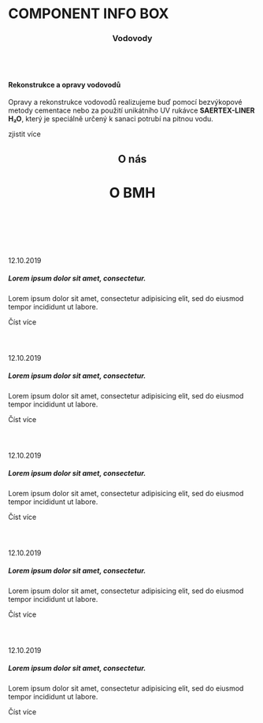 
<h1>COMPONENT INFO BOX</h1>

<div class="info-box info-box--image-left info-box--white info-box--image-big">
    <header class="info-box__header">
        <h3 class="info-box__title">Vodovody</h3>
    </header>
    <img class="info-box__img" src="/img/frontpage/3.png" alt=""/>
    <main class="info-box__content">
        <h4 class="info-box__content__header">Rekonstrukce a opravy vodovodů</h4>
        <p class="info-box__content__text">Opravy a rekonstrukce vodovodů realizujeme buď pomocí bezvýkopové metody cementace nebo za použití unikátního UV rukávce <b>SAERTEX-LINER H₂O</b>, který je speciálně určený k sanaci potrubí na pitnou vodu.</p>
        <a class="info-box__content__cta">zjistit více</a>
    </main>
</div>

<header class="page-header page-header--centered">
    <h2 class="page-header__subtitle">O nás</h2>
    <h1 class="page-header__title">O BMH</h1>
</header>

<div class="blogpost-preview blogpost-preview--big blogpost-preview--blue">
    <header class="blogpost-preview__header">
        <img  class="blogpost-preview__img" src="/img/frontpage/3.png" alt="">
    </header>
    <main class="blogpost-preview__content">
        <span class="blogpost-preview__date">12.10.2019</span>
        <h5 class="blogpost-preview__title">Lorem ipsum dolor sit amet, consectetur.</h5>
        <p class="blogpost-preview__text">Lorem ipsum dolor sit amet, consectetur adipisicing elit, sed do eiusmod tempor incididunt ut labore.</p>
        <a class="blogpost-preview__link">Číst více</a>
    </main>
</div>

<div class="blogpost-preview blogpost-preview--small blogpost-preview--white">
    <header class="blogpost-preview__header">
        <img  class="blogpost-preview__img" src="/img/frontpage/3.png" alt="">
    </header>
    <main class="blogpost-preview__content">
        <span class="blogpost-preview__date">12.10.2019</span>
        <h5 class="blogpost-preview__title">Lorem ipsum dolor sit amet, consectetur.</h5>
        <p class="blogpost-preview__text">Lorem ipsum dolor sit amet, consectetur adipisicing elit, sed do eiusmod tempor incididunt ut labore.</p>
        <a class="blogpost-preview__link">Číst více</a>
    </main>
</div>

<div class="blog-preview">
    <div class="blogpost-preview blogpost-preview--big blogpost-preview--blue">
        <header class="blogpost-preview__header">
            <img  class="blogpost-preview__img" src="/img/frontpage/3.png" alt="">
        </header>
        <main class="blogpost-preview__content">
            <span class="blogpost-preview__date">12.10.2019</span>
            <h5 class="blogpost-preview__title">Lorem ipsum dolor sit amet, consectetur.</h5>
            <p class="blogpost-preview__text">Lorem ipsum dolor sit amet, consectetur adipisicing elit, sed do eiusmod tempor incididunt ut labore.</p>
            <a class="blogpost-preview__link">Číst více</a>
        </main>
    </div>
    <div class="blog-preview__double-box">
        <div class="blogpost-preview blogpost-preview--small blogpost-preview--white">
            <header class="blogpost-preview__header">
                <img  class="blogpost-preview__img" src="/img/frontpage/3.png" alt="">
            </header>
            <main class="blogpost-preview__content">
                <span class="blogpost-preview__date">12.10.2019</span>
                <h5 class="blogpost-preview__title">Lorem ipsum dolor sit amet, consectetur.</h5>
                <p class="blogpost-preview__text">Lorem ipsum dolor sit amet, consectetur adipisicing elit, sed do eiusmod tempor incididunt ut labore.</p>
                <a class="blogpost-preview__link">Číst více</a>
            </main>
        </div>
        <div class="blogpost-preview blogpost-preview--small blogpost-preview--white">
            <header class="blogpost-preview__header">
                <img  class="blogpost-preview__img" src="/img/frontpage/3.png" alt="">
            </header>
            <main class="blogpost-preview__content">
                <span class="blogpost-preview__date">12.10.2019</span>
                <h5 class="blogpost-preview__title">Lorem ipsum dolor sit amet, consectetur.</h5>
                <p class="blogpost-preview__text">Lorem ipsum dolor sit amet, consectetur adipisicing elit, sed do eiusmod tempor incididunt ut labore.</p>
                <a class="blogpost-preview__link">Číst více</a>
            </main>
        </div>
    </div>
</div>